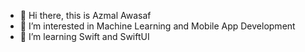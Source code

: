 - 👋 Hi there, this is Azmal Awasaf
- 👀 I’m interested in Machine Learning and Mobile App Development
- 🌱 I’m learning Swift and SwiftUI

<!---
Azmal16/Azmal16 is a ✨ special ✨ repository because its `README.md` (this file) appears on your GitHub profile.
You can click the Preview link to take a look at your changes.
--->
